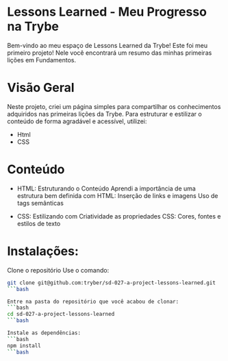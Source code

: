 
# Lessons Learned - Meu Progresso na Trybe
Bem-vindo ao meu espaço de Lessons Learned da Trybe! Este foi meu primeiro projeto! Nele você encontrará um resumo das minhas primeiras lições em Fundamentos.

# Visão Geral
Neste projeto, criei um página simples para compartilhar os conhecimentos adquiridos nas primeiras lições da Trybe. Para estruturar e estilizar o conteúdo de forma agradável e acessível, utilizei:

- Html
- CSS

# Conteúdo
 - HTML: Estruturando o Conteúdo
Aprendi a importância de uma estrutura bem definida com HTML:
Inserção de links e imagens
Uso de tags semânticas

- CSS: Estilizando com Criatividade as propriedades CSS:
Cores, fontes e estilos de texto

# Instalações:
Clone o repositório
Use o comando: 
```bash
git clone git@github.com:tryber/sd-027-a-project-lessons-learned.git
```bash

Entre na pasta do repositório que você acabou de clonar:
```bash
cd sd-027-a-project-lessons-learned
```bash

Instale as dependências:
```bash
npm install
```bash

